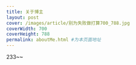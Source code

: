 ```yaml
---
title: 关于博主
layout: post
cover: /images/article/别为失败做打算700_788.jpg
coverWidth: 700
coverHeight: 788
permalink: aboutMe.html #为本页面地址
---
```

233~~